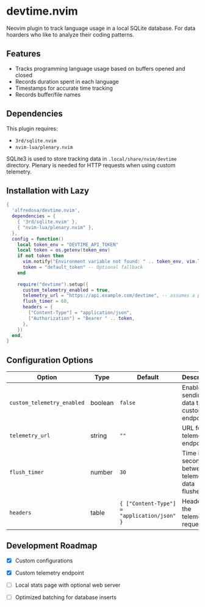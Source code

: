 # devtime.nvim
Neovim plugin to track language usage in a local SQLite database. For data hoarders who like to analyze their coding patterns.

## Features
- Tracks programming language usage based on buffers opened and closed
- Records duration spent in each language
- Timestamps for accurate time tracking
- Records buffer/file names

## Dependencies
This plugin requires:
- `3rd/sqlite.nvim`
- `nvim-lua/plenary.nvim`

SQLite3 is used to store tracking data in `.local/share/nvim/devtime` directory. Plenary is needed for HTTP requests when using custom telemetry.

## Installation with Lazy
```lua
{
  'alfredosa/devtime.nvim',
  dependencies = {
    { '3rd/sqlite.nvim' },
    { "nvim-lua/plenary.nvim" },
  },
  config = function()
    local token_env = "DEVTIME_API_TOKEN"
    local token = os.getenv(token_env)
    if not token then
      vim.notify("Environment variable not found: " .. token_env, vim.log.levels.WARN)
      token = "default_token" -- Optional fallback
    end
    
    require("devtime").setup({
      custom_telemetry_enabled = true,
      telemetry_url = "https://api.example.com/devtime", -- assumes a post 
      flush_timer = 60,
      headers = {
        ["Content-Type"] = "application/json",
        ["Authorization"] = "Bearer " .. token,
      },
    })
  end,
}
```

## Configuration Options
| Option | Type | Default | Description |
|--------|------|---------|-------------|
| `custom_telemetry_enabled` | boolean | `false` | Enable sending data to a custom endpoint |
| `telemetry_url` | string | `""` | URL for the telemetry endpoint |
| `flush_timer` | number | `30` | Time in seconds between telemetry data flushes |
| `headers` | table | `{ ["Content-Type"] = "application/json" }` | Headers for the telemetry request |

## Development Roadmap
- [x] Custom configurations
- [x] Custom telemetry endpoint
- [ ] Local stats page with optional web server
- [ ] Optimized batching for database inserts

